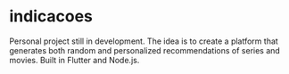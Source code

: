 # indicacoes

Personal project still in development. The idea is to create a platform that generates both random and personalized recommendations of series and movies. Built in Flutter and Node.js.
